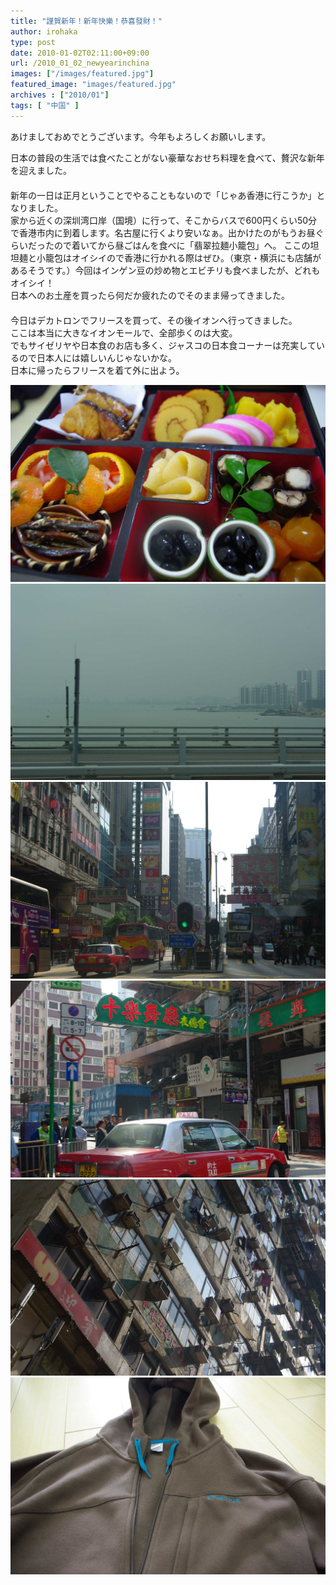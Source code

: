 ```yaml
---
title: "謹賀新年！新年快樂！恭喜發財！"
author: irohaka
type: post
date: 2010-01-02T02:11:00+09:00
url: /2010_01_02_newyearinchina
images: ["/images/featured.jpg"]
featured_image: "images/featured.jpg"
archives : ["2010/01"]
tags: [ "中国" ]
---
```


あけましておめでとうございます。今年もよろしくお願いします。
 <!--more-->

日本の普段の生活では食べたことがない豪華なおせち料理を食べて、贅沢な新年を迎えました。  
　  
新年の一日は正月ということでやることもないので「じゃあ香港に行こうか」となりました。  
家から近くの深圳湾口岸（国境）に行って、そこからバスで600円くらい50分で香港市内に到着します。名古屋に行くより安いなぁ。出かけたのがもうお昼ぐらいだったので着いてから昼ごはんを食べに「翡翠拉麺小籠包」へ。
ここの坦坦麺と小籠包はオイシイので香港に行かれる際はぜひ。（東京・横浜にも店舗があるそうです。）今回はインゲン豆の炒め物とエビチリも食べましたが、どれもオイシイ！  
日本へのお土産を買ったら何だか疲れたのでそのまま帰ってきました。  
　  
今日はデカトロンでフリースを買って、その後イオンへ行ってきました。  
ここは本当に大きなイオンモールで、全部歩くのは大変。  
でもサイゼリヤや日本食のお店も多く、ジャスコの日本食コーナーは充実しているので日本人には嬉しいんじゃないかな。  
日本に帰ったらフリースを着て外に出よう。  

![正統かつ豪華なおせち](images/2010_01_03_newyearchina01.jpg)  
![深圳から香港を結ぶ橋の上](images/2010_01_03_newyearchina02.jpg)  
![こういう風景も少なくなるんだろうな。](images/2010_01_03_newyearchina03.jpg)  
![タクシー](images/2010_01_03_newyearchina04.jpg)  
![いかにも昔の香港っぽいビル](images/2010_01_03_newyearchina05.jpg)  
![デカトロンのアウトドアブランド「Quechua(ケチュア)」のフリース。](images/2010_01_03_newyearchina06.jpg)  